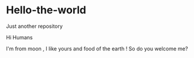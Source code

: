 # Hello-the-world
Just another repository

Hi Humans

I'm from moon , I like yours and food of the earth !
So do you welcome me?
